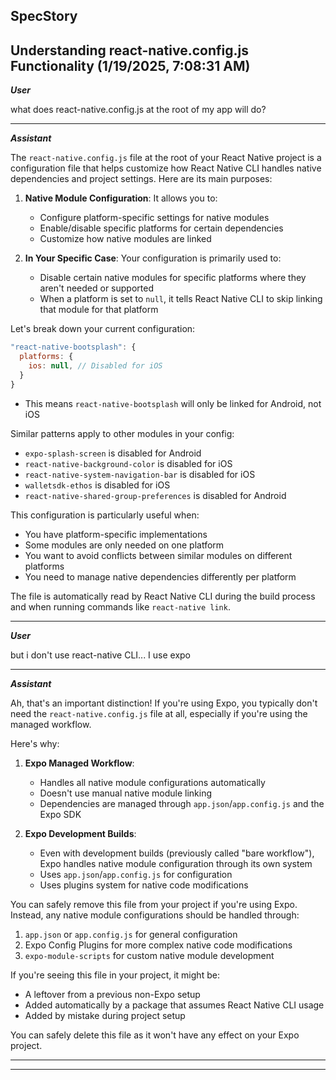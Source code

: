 ## SpecStory

## Understanding react-native.config.js Functionality (1/19/2025, 7:08:31 AM)

_**User**_

what does react-native.config.js at the root of my app will do?

---

_**Assistant**_

The `react-native.config.js` file at the root of your React Native project is a configuration file that helps customize how React Native CLI handles native dependencies and project settings. Here are its main purposes:

1. **Native Module Configuration**: It allows you to:
   - Configure platform-specific settings for native modules
   - Enable/disable specific platforms for certain dependencies
   - Customize how native modules are linked

2. **In Your Specific Case**: Your configuration is primarily used to:
   - Disable certain native modules for specific platforms where they aren't needed or supported
   - When a platform is set to `null`, it tells React Native CLI to skip linking that module for that platform

Let's break down your current configuration:

```javascript
"react-native-bootsplash": {
  platforms: {
    ios: null, // Disabled for iOS
  }
}
```
- This means `react-native-bootsplash` will only be linked for Android, not iOS

Similar patterns apply to other modules in your config:
- `expo-splash-screen` is disabled for Android
- `react-native-background-color` is disabled for iOS
- `react-native-system-navigation-bar` is disabled for iOS
- `walletsdk-ethos` is disabled for iOS
- `react-native-shared-group-preferences` is disabled for Android

This configuration is particularly useful when:
- You have platform-specific implementations
- Some modules are only needed on one platform
- You want to avoid conflicts between similar modules on different platforms
- You need to manage native dependencies differently per platform

The file is automatically read by React Native CLI during the build process and when running commands like `react-native link`.

---

_**User**_

but i don't use react-native CLI... I use expo

---

_**Assistant**_

Ah, that's an important distinction! If you're using Expo, you typically don't need the `react-native.config.js` file at all, especially if you're using the managed workflow.

Here's why:

1. **Expo Managed Workflow**:
   - Handles all native module configurations automatically
   - Doesn't use manual native module linking
   - Dependencies are managed through `app.json`/`app.config.js` and the Expo SDK

2. **Expo Development Builds**:
   - Even with development builds (previously called "bare workflow"), Expo handles native module configuration through its own system
   - Uses `app.json`/`app.config.js` for configuration
   - Uses plugins system for native code modifications

You can safely remove this file from your project if you're using Expo. Instead, any native module configurations should be handled through:

1. `app.json` or `app.config.js` for general configuration
2. Expo Config Plugins for more complex native code modifications
3. `expo-module-scripts` for custom native module development

If you're seeing this file in your project, it might be:
- A leftover from a previous non-Expo setup
- Added automatically by a package that assumes React Native CLI usage
- Added by mistake during project setup

You can safely delete this file as it won't have any effect on your Expo project.

---



---

